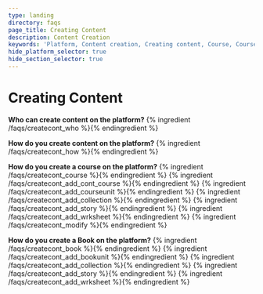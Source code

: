 ```yaml
---
type: landing
directory: faqs
page_title: Creating Content
description: Content Creation 
keywords: 'Platform, Content creation, Creating content, Course, Course Unit, Book, Book Unit, Collection, Worksheet, Stories, Modify'
hide_platform_selector: true
hide_section_selector: true
---
```


# Creating Content

**Who can create content on the platform?**
{% ingredient /faqs/createcont_who %}{% endingredient %}

**How do you create content on the platform?**
{% ingredient /faqs/createcont_how %}{% endingredient %}

**How do you create a course on the platform?**
{% ingredient /faqs/createcont_course %}{% endingredient %}
{% ingredient /faqs/createcont_add_cont_course %}{% endingredient %}
{% ingredient /faqs/createcont_add_courseunit %}{% endingredient %}
{% ingredient /faqs/createcont_add_collection %}{% endingredient %}
{% ingredient /faqs/createcont_add_story %}{% endingredient %}
{% ingredient /faqs/createcont_add_wrksheet %}{% endingredient %}
{% ingredient /faqs/createcont_modify %}{% endingredient %}

**How do you create a Book on the platform?**
{% ingredient /faqs/createcont_book %}{% endingredient %}
{% ingredient /faqs/createcont_add_bookunit %}{% endingredient %}
{% ingredient /faqs/createcont_add_collection %}{% endingredient %}
{% ingredient /faqs/createcont_add_story %}{% endingredient %}
{% ingredient /faqs/createcont_add_wrksheet %}{% endingredient %}

